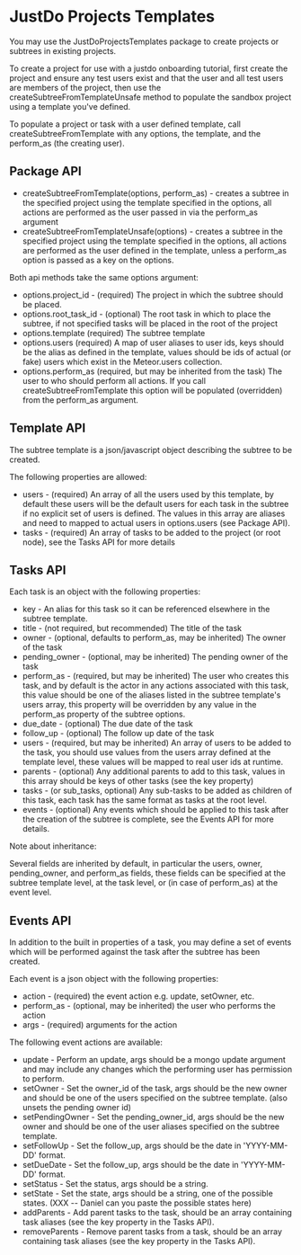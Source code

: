 # JustDo Projects Templates

You may use the JustDoProjectsTemplates package to create projects or subtrees in existing projects.

To create a project for use with a justdo onboarding tutorial, first create the project and ensure any test users exist and that the user and all test users are members of the project, then use the createSubtreeFromTemplateUnsafe method to populate the sandbox project using a template you've defined.

To populate a project or task with a user defined template, call createSubtreeFromTemplate with any options, the template, and the perform_as (the creating user).

## Package API

- createSubtreeFromTemplate(options, perform_as) - creates a subtree in the specified project using the template specified in the options, all actions are performed as the user passed in via the perform_as argument
- createSubtreeFromTemplateUnsafe(options) - creates a subtree in the specified project using the template specified in the options, all actions are performed as the user defined in the template, unless a perform_as option is passed as a key on the options.

Both api methods take the same options argument:

- options.project_id - (required) The project in which the subtree should be placed.
- options.root_task_id - (optional) The root task in which to place the subtree, if not specified tasks will be placed in the root of the project
- options.template (required) The subtree template
- options.users (required) A map of user aliases to user ids, keys should be the alias as defined in the template, values should be ids of actual (or fake) users which exist in the Meteor.users collection.
- options.perform_as (required, but may be inherited from the task) The user to who should perform all actions. If you call createSubtreeFromTemplate this option will be populated (overridden) from the perform_as argument.

## Template API

The subtree template is a json/javascript object describing the subtree to be created.

The following properties are allowed:

- users - (required) An array of all the users used by this template, by default these users will be the default users for each task in the subtree if no explicit set of users is defined. The values in this array are aliases and need to mapped to actual users in options.users (see Package API).
- tasks - (required) An array of tasks to be added to the project (or root node), see the Tasks API for more details

## Tasks API

Each task is an object with the following properties:

- key - An alias for this task so it can be referenced elsewhere in the subtree template.
- title - (not required, but recommended) The title of the task
- owner - (optional, defaults to perform_as, may be inherited) The owner of the task
- pending_owner - (optional, may be inherited) The pending owner of the task
- perform_as - (required, but may be inherited) The user who creates this task, and by default is the actor in any actions associated with this task, this value should be one of the aliases listed in the subtree template's users array, this property will be overridden by any value in the perform_as property of the subtree options.
- due_date - (optional) The due date of the task
- follow_up - (optional) The follow up date of the task
- users - (required, but may be inherited) An array of users to be added to the task, you should use values from the users array defined at the template level, these values will be mapped to real user ids at runtime.
- parents - (optional) Any additional parents to add to this task, values in this array should be keys of other tasks (see the key property)
- tasks - (or sub_tasks, optional) Any sub-tasks to be added as children of this task, each task has the same format as tasks at the root level.
- events - (optional) Any events which should be applied to this task after the creation of the subtree is complete, see the Events API for more details.

Note about inheritance:

Several fields are inherited by default, in particular the users, owner, pending_owner, and perform_as fields, these fields can be specified at the subtree template level, at the task level, or (in case of perform_as) at the event level.

## Events API

In addition to the built in properties of a task, you may define a set of events which will be performed against the task after the subtree has been created.

Each event is a json object with the following properties:

- action - (required) the event action e.g. update, setOwner, etc.
- perform_as - (optional, may be inherited) the user who performs the action
- args - (required) arguments for the action

The following event actions are available:

- update - Perform an update, args should be a mongo update argument and may include any changes which the performing user has permission to perform.
- setOwner - Set the owner_id of the task, args should be the new owner and should be one of the users specified on the subtree template. (also unsets the pending owner id)
- setPendingOwner - Set the pending_owner_id, args should be the new owner and should be one of the user aliases specified on the subtree template.
- setFollowUp - Set the follow_up, args should be the date in 'YYYY-MM-DD' format.
- setDueDate - Set the follow_up, args should be the date in 'YYYY-MM-DD' format.
- setStatus - Set the status, args should be a string.
- setState - Set the state, args should be a string, one of the possible states. (XXX -- Daniel can you paste the possible states here)
- addParents - Add parent tasks to the task, should be an array containing task aliases (see the key property in the Tasks API).
- removeParents - Remove parent tasks from a task, should be an array containing task aliases (see the key property in the Tasks API).
